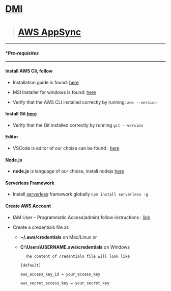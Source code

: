 # <span style="color:red"> [DMI](https://dminc.com/) </span>
> # [**AWS AppSync**](https://aws.amazon.com/appsync/)
____
#### **Pre-requisites*
____

#### Install AWS Cli, follow
- Installation guide is found: [here](https://docs.aws.amazon.com/cli/latest/userguide/installing.html)
- MSI Installer for windows is found: [here](https://docs.aws.amazon.com/cli/latest/userguide/awscli-install-windows.html)

- Verify that the AWS CLI installed correctly by running: `aws --version`

#### Install Git [here](https://git-scm.com/downloads)

- Verify that the Git installed correctly by running `git --version`

#### Editor

- VSCode is editor of our choise can be found : [here](https://code.visualstudio.com/docs/setup/setup-overview) 

#### Node.js

- **node.js** is language of our choise, install nodejs [here](https://nodejs.org/en/download/)

#### Serverless Framework
- Install [serverless](https://serverless.com/) framework globally   `npm install serverless -g`

#### Create AWS Account

- IAM User – Programmatic Access(admin) follow instructions :  [link](https://docs.aws.amazon.com/IAM/latest/UserGuide/id_users_create.html#id_users_create_console) 

- Create a credentials file at: 
    - **~/.aws/credentials** on Mac/Linux or 
    - **C:\Users\USERNAME\.aws\credentials** on Windows

            The content of credentials file will look like

        `[default]`

        `aws_access_key_id = your_access_key`

        `aws_secret_access_key = your_secret_key`
